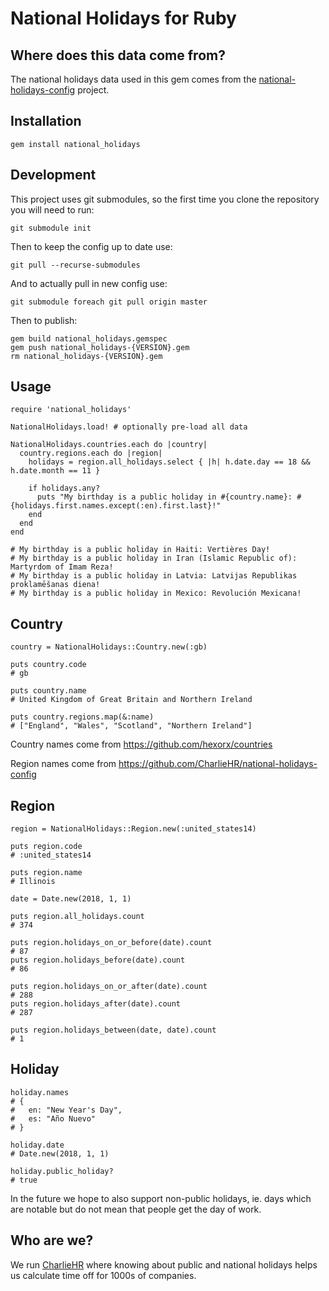 # National Holidays for Ruby

## Where does this data come from?

The national holidays data used in this gem comes from the [national-holidays-config](https://github.com/CharlieHR/national-holidays-config) project.

## Installation

    gem install national_holidays

## Development

This project uses git submodules, so the first time you clone the repository you will need to run:

    git submodule init

Then to keep the config up to date use:

    git pull --recurse-submodules

And to actually pull in new config use:

    git submodule foreach git pull origin master

Then to publish:

    gem build national_holidays.gemspec
    gem push national_holidays-{VERSION}.gem
    rm national_holidays-{VERSION}.gem

## Usage

    require 'national_holidays'

    NationalHolidays.load! # optionally pre-load all data

    NationalHolidays.countries.each do |country|
      country.regions.each do |region|
        holidays = region.all_holidays.select { |h| h.date.day == 18 && h.date.month == 11 }

        if holidays.any?
          puts "My birthday is a public holiday in #{country.name}: #{holidays.first.names.except(:en).first.last}!"
        end
      end
    end

    # My birthday is a public holiday in Haiti: Vertières Day!
    # My birthday is a public holiday in Iran (Islamic Republic of): Martyrdom of Imam Reza!
    # My birthday is a public holiday in Latvia: Latvijas Republikas proklamēšanas diena!
    # My birthday is a public holiday in Mexico: Revolución Mexicana!

## Country

    country = NationalHolidays::Country.new(:gb)

    puts country.code
    # gb

    puts country.name
    # United Kingdom of Great Britain and Northern Ireland

    puts country.regions.map(&:name)
    # ["England", "Wales", "Scotland", "Northern Ireland"]

Country names come from https://github.com/hexorx/countries

Region names come from https://github.com/CharlieHR/national-holidays-config

## Region

    region = NationalHolidays::Region.new(:united_states14)

    puts region.code
    # :united_states14

    puts region.name
    # Illinois

    date = Date.new(2018, 1, 1)

    puts region.all_holidays.count
    # 374

    puts region.holidays_on_or_before(date).count
    # 87
    puts region.holidays_before(date).count
    # 86

    puts region.holidays_on_or_after(date).count
    # 288
    puts region.holidays_after(date).count
    # 287

    puts region.holidays_between(date, date).count
    # 1

## Holiday

    holiday.names
    # {
    #   en: "New Year's Day",
    #   es: "Año Nuevo"
    # }

    holiday.date
    # Date.new(2018, 1, 1)

    holiday.public_holiday?
    # true

In the future we hope to also support non-public holidays, ie. days which are notable but do not mean that people get the day of work.

## Who are we?

We run [CharlieHR](https://www.charliehr.com) where knowing about public and national holidays helps us calculate time off for 1000s of companies.
